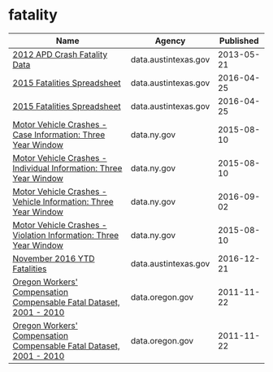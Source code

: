 # fatality

Name | Agency | Published
---- | ---- | ---------
[2012 APD Crash Fatality Data](../socrata/ergh-7g8p.md) | data.austintexas.gov | 2013-05-21
[2015 Fatalities Spreadsheet](../socrata/dbc6-hkkk.md) | data.austintexas.gov | 2016-04-25
[2015 Fatalities Spreadsheet](../socrata/dbc6-hkkk.md) | data.austintexas.gov | 2016-04-25
[Motor Vehicle Crashes - Case Information: Three Year Window](../socrata/e8ky-4vqe.md) | data.ny.gov | 2015-08-10
[Motor Vehicle Crashes - Individual Information: Three Year Window](../socrata/ir4y-sesj.md) | data.ny.gov | 2015-08-10
[Motor Vehicle Crashes - Vehicle Information: Three Year Window](../socrata/xe9x-a24f.md) | data.ny.gov | 2016-09-02
[Motor Vehicle Crashes - Violation Information: Three Year Window](../socrata/abfj-y7uq.md) | data.ny.gov | 2015-08-10
[November 2016 YTD Fatalities](../socrata/2cx2-y3ed.md) | data.austintexas.gov | 2016-12-21
[Oregon Workers' Compensation Compensable Fatal Dataset, 2001 - 2010](../socrata/7e2w-n5dn.md) | data.oregon.gov | 2011-11-22
[Oregon Workers' Compensation Compensable Fatal Dataset, 2001 - 2010](../socrata/7e2w-n5dn.md) | data.oregon.gov | 2011-11-22

